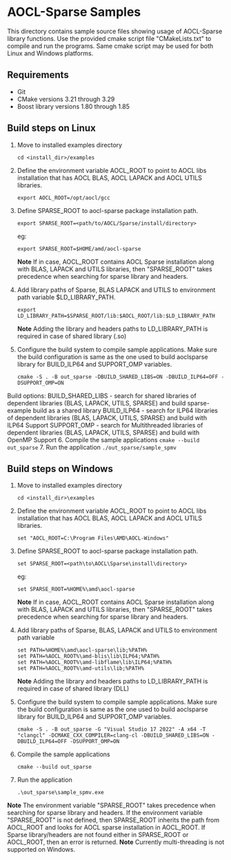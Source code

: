 # AOCL-Sparse Samples
This directory contains sample source files showing usage of AOCL-Sparse library functions. Use the provided cmake script file "CMakeLists.txt" to compile and run the programs. Same cmake script may be used for both Linux and Windows platforms.

## Requirements
* Git
* CMake versions 3.21 through 3.29
* Boost library versions 1.80 through 1.85

## Build steps on Linux

1. Move to installed examples directory
	```
	cd <install_dir>/examples
	```
2. Define the environment variable AOCL_ROOT to point to AOCL libs installation that has AOCL BLAS, AOCL LAPACK and AOCL UTILS libraries.
	```
	export AOCL_ROOT=/opt/aocl/gcc
	```
3. Define SPARSE_ROOT to aocl-sparse package installation path.
	```
	export SPARSE_ROOT=<path/to/AOCL/Sparse/install/directory>
	```
	eg:
	```
	export SPARSE_ROOT=$HOME/amd/aocl-sparse
	```
	**Note** If in case, AOCL_ROOT contains AOCL Sparse installation along with BLAS, LAPACK and UTILS libraries,   then "SPARSE_ROOT" takes precedence when searching for sparse library and headers.
4. Add library paths of Sparse, BLAS LAPACK and UTILS to environment path variable $LD_LIBRARY_PATH.
	```
	export LD_LIBRARY_PATH=$SPARSE_ROOT/lib:$AOCL_ROOT/lib:$LD_LIBRARY_PATH
	```
	**Note** Adding the library and headers paths to LD_LIBRARY_PATH is required in case of shared library (.so)

5. Configure the build system to compile sample applications. Make sure the build configuration is same as the one used to build aoclsparse library for BUILD_ILP64 and SUPPORT_OMP variables.
	```
	cmake -S . -B out_sparse -DBUILD_SHARED_LIBS=ON -DBUILD_ILP64=OFF -DSUPPORT_OMP=ON
	```
Build options:
	BUILD_SHARED_LIBS        - search for shared libraries of dependent libraries (BLAS, LAPACK, UTILS, SPARSE) and build sparse-example build as a shared library
	BUILD_ILP64              - search for ILP64 libraries of dependent libraries (BLAS, LAPACK, UTILS, SPARSE) and build with ILP64 Support
	SUPPORT_OMP              - search for Multithreaded libraries of dependent libraries (BLAS, LAPACK, UTILS, SPARSE) and build with OpenMP Support
6. Compile the sample applications
	```
	cmake --build out_sparse
	```
7. Run the application
	```
	./out_sparse/sample_spmv
	```
## Build steps on Windows

1. Move to installed examples directory
	```
	cd <install_dir>\examples
	```
2.  Define the environment variable AOCL_ROOT to point to AOCL libs installation that has AOCL BLAS, AOCL LAPACK and AOCL UTILS libraries.
	```
	set "AOCL_ROOT=C:\Program Files\AMD\AOCL-Windows"
	```
3. Define SPARSE_ROOT to aocl-sparse package installation path.
	```
	set SPARSE_ROOT=<path\to\AOCL\Sparse\install\directory>
	```
	eg:
	```
	set SPARSE_ROOT=%HOME%\amd\aocl-sparse
	```
	**Note** If in case, AOCL_ROOT contains AOCL Sparse installation along with BLAS, LAPACK and UTILS libraries, then "SPARSE_ROOT" takes precedence when searching for sparse library and headers.
4. Add library paths of Sparse, BLAS, LAPACK and UTILS to environment path variable
	```
	set PATH=%HOME%\amd\aocl-sparse\lib;%PATH%
	set PATH=%AOCL_ROOT%\amd-blis\lib\ILP64;%PATH%
	set PATH=%AOCL_ROOT%\amd-libflame\lib\ILP64;%PATH%
	set PATH=%AOCL_ROOT%\amd-utils\lib;%PATH%
	```
	**Note** Adding the library and headers paths to LD_LIBRARY_PATH is required in case of shared library (DLL)

5. Configure the build system to compile sample applications. Make sure the build configuration is same as the one used to build aoclsparse library for BUILD_ILP64 and SUPPORT_OMP variables.
	```
	cmake -S . -B out_sparse -G "Visual Studio 17 2022" -A x64 -T "clangcl" -DCMAKE_CXX_COMPILER=clang-cl -DBUILD_SHARED_LIBS=ON -DBUILD_ILP64=OFF -DSUPPORT_OMP=ON
	```
6. Compile the sample applications
	```
	cmake --build out_sparse
	```
7. Run the application
	```
	.\out_sparse\sample_spmv.exe
	```
**Note** The environment variable "SPARSE_ROOT" takes precedence when searching for sparse library and headers. If the environment variable "SPARSE_ROOT" is not defined, then SPARSE_ROOT inherits the path from AOCL_ROOT and looks for AOCL sparse installation in AOCL_ROOT. If Sparse library/headers are not found either in SPARSE_ROOT or AOCL_ROOT, then an error is returned.
**Note** Currently multi-threading is not supported on Windows.
